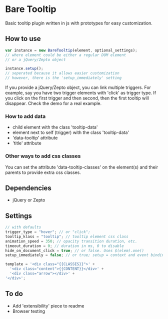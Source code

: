 # Bare Tooltip

Basic tooltip plugin written in js with prototypes for easy customization.


## How to use

```javascript
var instance = new BareTooltip(element, optional_settings);
// where element could be either a regular DOM element
// or a jQuery/Zepto object

instance.setup();
// seperated because it allows easier customization
// however, there is the 'setup_immediately' setting
```

If you provide a jQuery/Zepto object, you can link multiple triggers.
For example, say you have two trigger elements with 'click' as trigger type.
If you click on the first trigger and then second, then the first tooltip
will disappear. Check the demo for a real example.

### How to add data

- child element with the class 'tooltip-data'
- element next to self (trigger) with the class 'tooltip-data'
- 'data-tooltip' attribute
- 'title' attribute

### Other ways to add css classes

You can set the attribute 'data-tooltip-classes' on the element(s) and
their parents to provide extra css classes.


## Dependencies

- jQuery or Zepto


## Settings

```javascript
// with defaults
trigger_type = "hover"; // or "click";
tooltip_klass = "tooltip"; // tooltip element css class
animation_speed = 350; // opacity transition duration, etc.
timeout_duration = 0; // duration in ms, 0 to disable
hide_on_document_click = true; // or false. Uses $(elem).one()
setup_immediately = false; // or true; setup = context and event binding

template = '<div class="{{CLASSES}}">' +
  '<div class="content">{{CONTENT}}</div>' +
  '<div class="arrow"></div>' +
'</div>';
```


## To do

- Add 'extensibility' piece to readme
- Browser testing
